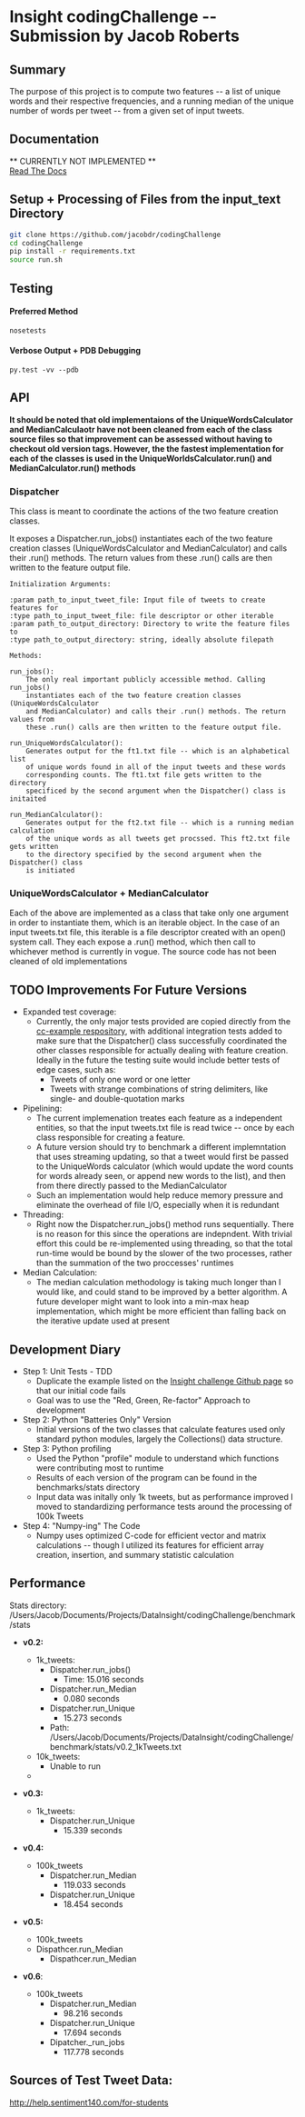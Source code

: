 # Insight codingChallenge -- Submission by Jacob Roberts

## Summary
The purpose of this project is to compute two features -- a list of unique words and their respective frequencies, and a running median of the unique number of words per tweet -- from a given set of input tweets. 

## Documentation
** CURRENTLY NOT IMPLEMENTED **  
[Read The Docs](http://codingchallenge.readthedocs.org/en/master)

## Setup + Processing of Files from the input_text Directory
```bash
git clone https://github.com/jacobdr/codingChallenge
cd codingChallenge
pip install -r requirements.txt
source run.sh
```

## Testing  
#### Preferred Method  
`nosetests`  
#### Verbose Output + PDB Debugging  
`py.test -vv --pdb`  

## API  
__It should be noted that old implementaions of the UniqueWordsCalculator and MedianCalculaotr have not been cleaned from each of the class source files so that improvement can be assessed without having to checkout old version tags. However, the the fastest implementation for each of the classes is used in the UniqueWorldsCalculator.run() and MedianCalculator.run() methods__  

###  Dispatcher  
This class is meant to coordinate the actions of the two feature creation
classes.

It exposes a Dispatcher.run_jobs() instantiates each of the two feature creation classes (UniqueWordsCalculator and MedianCalculator) and calls their .run() methods. The return values from these .run() calls are then written to the feature output file.

    Initialization Arguments:

    :param path_to_input_tweet_file: Input file of tweets to create features for
    :type path_to_input_tweet_file: file descriptor or other iterable
    :param path_to_output_directory: Directory to write the feature files to
    :type path_to_output_directory: string, ideally absolute filepath

    Methods:

    run_jobs():
        The only real important publicly accessible method. Calling run_jobs()
        instantiates each of the two feature creation classes (UniqueWordsCalculator
        and MedianCalculator) and calls their .run() methods. The return values from
        these .run() calls are then written to the feature output file.

    run_UniqueWordsCalculator():
        Generates output for the ft1.txt file -- which is an alphabetical list
        of unique words found in all of the input tweets and these words
        corresponding counts. The ft1.txt file gets written to the directory
        specificed by the second argument when the Dispatcher() class is initaited

    run_MedianCalculator():
        Generates output for the ft2.txt file -- which is a running median calculation
        of the unique words as all tweets get procssed. This ft2.txt file gets written
        to the directory specified by the second argument when the Dispatcher() class
        is initiated

###  UniqueWordsCalculator + MedianCalculator  
Each of the above are implemented as a class that take only one argument in order to instantiate them, which is an iterable object. In the case of an input tweets.txt file, this iterable is a file descriptor created with an open() system call. They each expose a .run() method, which then call to whichever method is currently in vogue. The source code has not been cleaned of old implementations
  

## TODO Improvements For Future Versions
*  Expanded test coverage:
    - Currently, the only major tests provided are copied directly from the [cc-example respository](https://github.com/InsightDataScience/cc-example), with additional integration tests added to make sure that the Dispatcher() class successfully coordinated the other classes responsible for actually dealing with feature creation. Ideally in the future the testing suite would include better tests of edge cases, such as:
        + Tweets of only one word or one letter
        + Tweets with strange combinations of string delimiters, like single- and double-quotation marks
*  Pipelining:
    - The current implemenation treates each feature as a independent entities, so that the input tweets.txt file is read twice -- once by each class responsible for creating a feature. 
    - A future version should try to benchmark a different implemntation that uses streaming updating, so that a tweet would first be passed to the UniqueWords calculator (which would update the word counts for words already seen, or append new words to the list), and then from there directly passed to the MedianCalculator
    - Such an implementation would help reduce memory pressure and eliminate the overhead of file I/O, especially when it is redundant
*  Threading:
    -  Right now the Dispatcher.run_jobs() method runs sequentially. There is no reason for this since the operations are indepndent. With trivial effort this could be re-implemented using threading, so that the total run-time would be bound by the slower of the two processes, rather than the summation of the two proccesses' runtimes
*  Median Calculation:
    -  The median calculation methodology is taking much longer than I would like, and could stand to be improved by a better algorithm. A future developer might want to look into a min-max heap implementation, which might be more efficient than falling back on the iterative update used at present

## Development Diary
* Step 1: Unit Tests - TDD
    - Duplicate the example listed on the [Insight challenge Github page](https://github.com/InsightDataScience/cc-example) so that our initial code fails
    - Goal was to use the "Red, Green, Re-factor" Approach to development
* Step 2: Python "Batteries Only" Version
    - Initial versions of the two classes that calculate features used only standard python modules, largely the Collections() data structure. 
* Step 3: Python profiling
    - Used the Python "profile" module to understand which functions were contributing most to runtime
    - Results of each version of the program can be found in the benchmarks/stats directory
    - Input data was initally only 1k tweets, but as performance improved I moved to standardizing performance tests around the processing of 100k Tweets
* Step 4: "Numpy-ing" The Code
    - Numpy uses optimized C-code for efficient vector and matrix calculations -- though I utilized its features for efficient array creation, insertion, and summary statistic calculation

## Performance
Stats directory: /Users/Jacob/Documents/Projects/DataInsight/codingChallenge/benchmark/stats  

*  **v0.2:**

    -  1k_tweets:
        +  Dispatcher.run_jobs()
            *  Time: 15.016 seconds
        +  Dispatcher.run_Median
            *  0.080 seconds
        +  Dispatcher.run_Unique
            *  15.273 seconds
        +  Path: /Users/Jacob/Documents/Projects/DataInsight/codingChallenge/benchmark/stats/v0.2_1kTweets.txt
    -  10k_tweets:
        +  Unable to run
    -  
* **v0.3:**
    -  1k_tweets:
        +  Dispatcher.run_Unique
            *  15.339 seconds
* **v0.4:**
    - 100k_tweets
        + Dispatcher.run_Median
            * 119.033 seconds
        + Dispatcher.run_Unique
            * 18.454 seconds
* **v0.5:**
    - 100k_tweets
    - Dispathcer.run_Median
        + Dispathcer.run_Median
* **v0.6**:
    - 100k_tweets
        + Dispatcher.run_Median
            * 98.216 seconds 
        + Dispatcher.run_Unique
            * 17.694 seconds
        + Dipatcher._run_jobs
            * 117.778 seconds

## Sources of Test Tweet Data:
http://help.sentiment140.com/for-students



